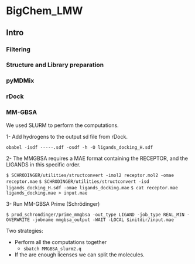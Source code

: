 # BigChem_LMW

## Intro

### Filtering

### Structure and Library preparation

### pyMDMix

### rDock

### MM-GBSA

We used SLURM to perform the computations.

1- Add hydrogens to the output sd file from rDock.
 
`obabel -isdf -----.sdf -osdf -h -O ligands_docking_H.sdf`

2- The MMGBSA requires a MAE format containing the RECEPTOR, and the LIGANDS in this specific order.

`$ SCHRODINGER/utilities/structconvert -imol2 receptor.mol2 -omae receptor.mae`
`$ SCHRODINGER/utilities/structconvert -isd ligands_docking_H.sdf -omae ligands_docking.mae`
`$ cat receptor.mae ligands_docking.mae > input.mae`

3- Run MM-GBSA Prime (Schrödinger)

`$ prod_schrondinger/prime_mmgbsa -out_type LIGAND -job_type REAL_MIN -OVERWRITE -jobname mmgbsa_output -WAIT -LOCAL $initdir/input.mae`

Two strategies:

* Perform all the computations together
  * `sbatch MMGBSA_slurm2.q`
* If the are enough licenses we can split the molecules. 

